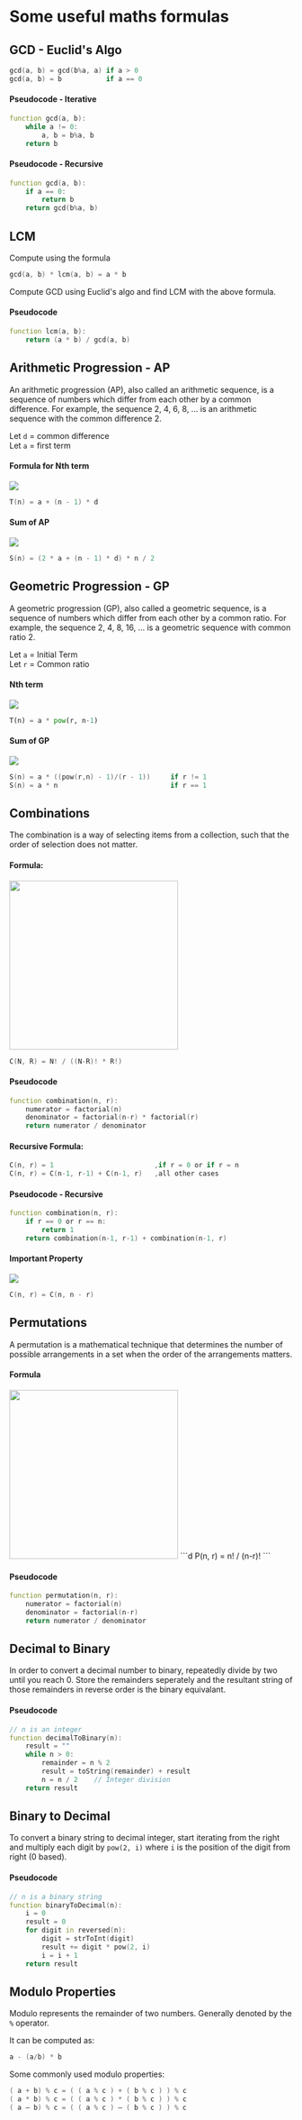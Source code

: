 # Some useful maths formulas

## GCD - Euclid's Algo

```d
gcd(a, b) = gcd(b%a, a) if a > 0
gcd(a, b) = b           if a == 0
```

#### Pseudocode - Iterative

```d
function gcd(a, b):
    while a != 0:
        a, b = b%a, b
    return b
```

#### Pseudocode - Recursive

```d
function gcd(a, b):
    if a == 0:
        return b
    return gcd(b%a, b)
```

## LCM

Compute using the formula

```d
gcd(a, b) * lcm(a, b) = a * b
```

Compute GCD using Euclid's algo and find LCM with the above formula.

#### Pseudocode

```d
function lcm(a, b):
    return (a * b) / gcd(a, b)
```

## Arithmetic Progression - AP

An arithmetic progression (AP), also called an arithmetic sequence, is a sequence of numbers which differ from each other by a common difference. For example, the sequence 2, 4, 6, 8, ... is an arithmetic sequence with the common difference 2.

Let `d` = common difference \
Let `a` = first term

#### Formula for Nth term

![](assets/images/ap_nth.png)

```d
T(n) = a + (n - 1) * d
```

#### Sum of AP

![](assets/images/ap_sum.png)

```d
S(n) = (2 * a + (n - 1) * d) * n / 2
```

## Geometric Progression - GP

A geometric progression (GP), also called a geometric sequence, is a sequence of numbers which differ from each other by a common ratio. For example, the sequence 2, 4, 8, 16, ... is a geometric sequence with common ratio 2.

Let `a` = Initial Term \
Let `r` = Common ratio

#### Nth term

![](assets/images/gp_nth.png)

```py
T(n) = a * pow(r, n-1)
```

#### Sum of GP

![](assets/images/gp_sum.png)

```d
S(n) = a * ((pow(r,n) - 1)/(r - 1))     if r != 1
S(n) = a * n                            if r == 1
```

## Combinations

The combination is a way of selecting items from a collection, such that the order of selection does not matter.

#### Formula:

<img src="./assets/images/combination_formula.png" width="300">

```d
C(N, R) = N! / ((N-R)! * R!)
```

#### Pseudocode

```d
function combination(n, r):
    numerator = factorial(n)
    denominator = factorial(n-r) * factorial(r)
    return numerator / denominator
```

#### Recursive Formula:

```d
C(n, r) = 1                         ,if r = 0 or if r = n
C(n, r) = C(n-1, r-1) + C(n-1, r)   ,all other cases
```

#### Pseudocode - Recursive

```d
function combination(n, r):
    if r == 0 or r == n:
        return 1
    return combination(n-1, r-1) + combination(n-1, r)
```

#### Important Property

![](assets/images/combination_property.png)

```d
C(n, r) = C(n, n - r)
```

## Permutations

A permutation is a mathematical technique that determines the number of possible arrangements in a set when the order of the arrangements matters.

#### Formula

<img src="./assets/images/permutation_formula.png" width="300">
```d
P(n, r) = n! / (n-r)!
```

#### Pseudocode

```d
function permutation(n, r):
    numerator = factorial(n)
    denominator = factorial(n-r)
    return numerator / denominator
```

## Decimal to Binary

In order to convert a decimal number to binary, repeatedly divide by two until you reach 0. Store the remainders seperately and the resultant string of those remainders in reverse order is the binary equivalant.

#### Pseudocode

```d
// n is an integer
function decimalToBinary(n):
    result = ""
    while n > 0:
        remainder = n % 2
        result = toString(remainder) + result
        n = n / 2    // Integer division
    return result
```

## Binary to Decimal

To convert a binary string to decimal integer, start iterating from the right and multiply each digit by `pow(2, i)` where `i` is the position of the digit from right (0 based).

#### Pseudocode

```d
// n is a binary string
function binaryToDecimal(n):
    i = 0
    result = 0
    for digit in reversed(n):
        digit = strToInt(digit)
        result += digit * pow(2, i)
        i = i + 1
    return result
```

## Modulo Properties

Modulo represents the remainder of two numbers. Generally denoted by the `%` operator.

It can be computed as:

```d
a - (a/b) * b
```

Some commonly used modulo properties:

```d
( a + b) % c = ( ( a % c ) + ( b % c ) ) % c
( a * b) % c = ( ( a % c ) * ( b % c ) ) % c
( a – b) % c = ( ( a % c ) – ( b % c ) ) % c
```

